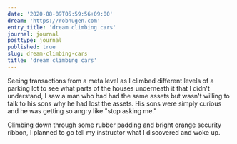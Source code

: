 ```yaml
---
date: '2020-08-09T05:59:56+09:00'
dream: 'https://robnugen.com'
entry_title: 'dream climbing cars'
journal: journal
posttype: journal
published: true
slug: dream-climbing-cars
title: 'dream climbing cars'
---
```


<p class='dream'>Seeing transactions from a meta level as I climbed different levels of a parking lot to see what parts of the houses underneath it that I didn't understand, I saw a man who had had the same assets but wasn't willing to talk to his sons why he had lost the assets.  His sons were simply curious and he was getting so angry like "stop asking me."</p>

<p class='dream'>Climbing down through some rubber padding and bright orange security ribbon, I planned to go tell my instructor what I discovered and woke up.</p>
